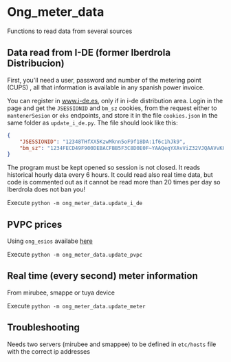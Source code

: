 # Ong_meter_data
Functions to read data from several sources

## Data read from I-DE (former Iberdrola Distribucion)
First, you'll need a user, password and number of the metering point (CUPS) , all that 
information is available in any spanish power invoice.

You can register in www.i-de.es, only if in i-de distribution area. Login in the page and get the `JSESSIONID` and  `bm_sz` cookies,
from the request either to `mantenerSesion` or `eks` endpoints, 
and store it in the file `cookies.json` in the same folder as `update_i_de.py`. The file should look like this:
```json
{
    "JSESSIONID": "12348THfXX5KzwMknn5oF9f18DA:1f6c1hJk9",
    "bm_sz": "1234FECD49F900DEBACFBB5F3C8D0E0F~YAAQeqYXAvViZ32VJQAAVvK0gBuRYPcUMMlM8t5wuVx00ybXukF+TD881VzYiDybLaHPC5fcPQhR/Lr2Jr3KrahqYO4tNR879jyHnYzdbe9sehIkat9HF2oGqVY4eJW5wbjyNZEHpImNHflb0m878Ic5pJlImQs5DrtecjNBWHy2aDF16WqClOg1l9tPQB6/Ulu+SabXZLA8KEu41xN0sanZPQrhK6A1/XQKbj5dInzcjV3OAQjQg1FKuIUxnzAwuFURzzV7dMTzaDjol/9BXQvXxlLh3Fp9ccwPpCofH8uzCzApY5mnr9FQ2Ctu1FoX325M6rLDPoQaDJYIre4Wq7uh9dlMs0OeK999uUNfatu9C3CuPrqVYtWAybIQqAmu9DDAFT1tSM6F0aW79xxpz99qQDSwxL49oRt+IzYufu7M9azbiLoE1FMBRTBZR171~3425602~3496608"
}
```

The program must be kept opened so session is not closed. It reads historical hourly data every 6 hours.
It could read also real time data, but code is commented out as it cannot be read more than 20 times per day
so Iberdrola does not ban you!

Execute `python -m ong_meter_data.update_i_de`

## PVPC prices
Using `ong_esios` availabe [here](https://github.com/Oneirag/ong_esios)

Execute `python -m ong_meter_data.update_pvpc`

## Real time (every second) meter information
From mirubee, smappe or tuya device

Execute `python -m ong_meter_data.update_meter`

## Troubleshooting

Needs two servers (mirubee and smappee) to be defined in `etc/hosts` file with the correct ip addresses
